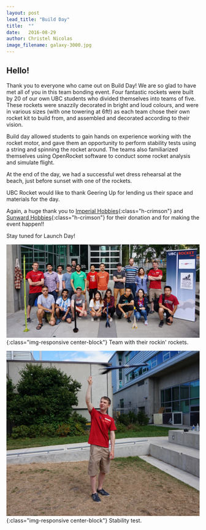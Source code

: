 ```yaml
---
layout: post
lead_title: "Build Day"
title:  ""
date:   2016-08-29
author:	Christel Nicolas
image_filename:	galaxy-3000.jpg
---
```


Hello!
-------
Thank you to everyone who came out on Build Day! We are so glad to have met all of you in this team bonding event. Four fantastic rockets were built by 20 of our own UBC students who divided themselves into teams of five. These rockets were snazzily decorated in bright and loud colours, and were in various sizes (with one towering at 6ft!) as each team chose their own rocket kit to build from, and assembled and decorated according to their vision.  

Build day allowed students to gain hands on experience working with the rocket motor, and gave them an opportunity to perform stability tests using a string and spinning the rocket around.
The teams also familiarized themselves using OpenRocket software to conduct some rocket analysis and simulate flight. 

At the end of the day, we had a successful wet dress rehearsal at the beach, just before sunset with one of the rockets. 

UBC Rocket would like to thank Geering Up for lending us their space and materials for the day. 

Again, a huge thank you to [Imperial Hobbies][imperial]{:class="h-crimson"} and [Sunward Hobbies][sunward]{:class="h-crimson"} for their donation and for making the event happen!!

Stay tuned for Launch Day! 


![photo](/images/blog/group-picture.jpg){:class="img-responsive center-block"}
<span class="small">Team with their rockin' rockets.</span>

![photo](/images/blog/stability-test.jpg){:class="img-responsive center-block"}
<span class="small">Stability test.</span>

[email]:  			mailto:hello@ubcrocket.com
[imperial]: 		http://www.imperialhobbies.ca/
[sunward]: 			http://www.sunwardhobbies.ca/
[title-image]:	https://www.flickr.com/photos/osunick/3126963605/in/photolist-5LjvkB-3jgAPm-6LmM7o-uhu5aQ-iw5dU-iw5gM-6BJjMA-hS3Tg-4YjjvY-kanTr-kanUP-jwpFH-5RV54-6kvtdc-9Wk2qT-cNcL7u-cVC13h-f54NzP-6FRf-2Cq2d-FR1JP-6mNHcj-cVC1a7-9Xp1fH-bYk2Dj-5fy1Y8-4Mx2rz-aNk2Bc-2CP9-cUfCfJ-DmnAU-9fF33u-kanWe-9RL7m-bjYz34-Hxvkm-6LmM87-bjYy5T-4aC8y-4yGPZR-6BEbxT-4yGQeK-auMdhP-obs73m-4NTv5z-bPyGNB-dEphto-auMcux-4ZeEe4-9RKS6
